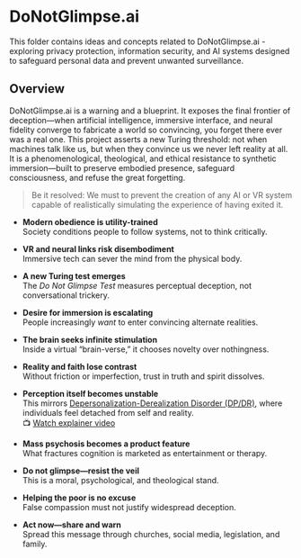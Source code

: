 # DoNotGlimpse.ai

This folder contains ideas and concepts related to DoNotGlimpse.ai - exploring privacy protection, information security, and AI systems designed to safeguard personal data and prevent unwanted surveillance.

## Overview

DoNotGlimpse.ai is a warning and a blueprint. It exposes the final frontier of deception—when artificial intelligence, immersive interface, and neural fidelity converge to fabricate a world so convincing, you forget there ever was a real one. This project asserts a new Turing threshold: not when machines talk like us, but when they convince us we never left reality at all. It is a phenomenological, theological, and ethical resistance to synthetic immersion—built to preserve embodied presence, safeguard consciousness, and refuse the great forgetting.

> Be it resolved: We must to prevent the creation of any AI or VR system capable of realistically simulating the experience of having exited it.

- **Modern obedience is utility-trained**  
  Society conditions people to follow systems, not to think critically.

- **VR and neural links risk disembodiment**  
  Immersive tech can sever the mind from the physical body.

- **A new Turing test emerges**  
  The *Do Not Glimpse Test* measures perceptual deception, not conversational trickery.

- **Desire for immersion is escalating**  
  People increasingly *want* to enter convincing alternate realities.

- **The brain seeks infinite stimulation**  
  Inside a virtual “brain-verse,” it chooses novelty over nothingness.

- **Reality and faith lose contrast**  
  Without friction or imperfection, trust in truth and spirit dissolves.

- **Perception itself becomes unstable**  
  This mirrors [Depersonalization-Derealization Disorder (DP/DR)](https://en.wikipedia.org/wiki/Depersonalization-derealization_disorder), where individuals feel detached from self and reality.  
  📺 [Watch explainer video](https://www.youtube.com/watch?v=6ZcUMWc3_tE)

- **Mass psychosis becomes a product feature**  
  What fractures cognition is marketed as entertainment or therapy.

- **Do not glimpse—resist the veil**  
  This is a moral, psychological, and theological stand.

- **Helping the poor is no excuse**  
  False compassion must not justify widespread deception.

- **Act now—share and warn**  
  Spread this message through churches, social media, legislation, and family.
